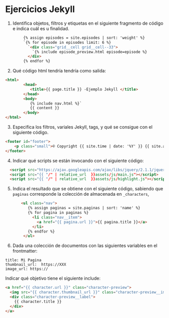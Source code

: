# Ejercicios Jekyll

1. Identifica objetos, filtros y etiquetas en el siguiente fragmento de código e indica cuál es u finalidad.  
```html
        {% assign episodes = site.episodes | sort: 'weight' %}  
        `{% for episode in episodes limit: 6 %}  
          `<div class="grid__cell grid__cell--33">
            `{% include episode_preview.html episode=episode %}
          </div>
        {% endfor %}
```
2. Qué código html tendría tendría como salida:
```html
<html>   
        <head>  
           <title>{{ page.title }} -Ejemplo Jekyll </title>
        </head>
        <body>  
           {% include nav.html %}` 
           {{ content }}
        </body>  
</html> 
```
3. Especifica los filtros, variales Jekyll, tags, y qué se consigue con el siguiente código.
```html
<footer id="footer">
    <p class="small">© Copyright {{ site.time | date: '%Y' }} {{ site.author }}</p>
</footer>
```
4. Indicar qué scripts se están invocando con el siguiente código:
```html
  <script src="https://ajax.googleapis.com/ajax/libs/jquery/2.1.1/jquery.min.js"></script>
  <script src="{{ "/" | relative_url  }}assets/js/main.js"></script>
  <script src="{{ "/" | relative_url  }}assets/js/highlight.js"></script>
```
5.  Indica el resultado que se obtiene con el siguiente código, sabiendo que `paginas` corresponde la colección de almacenada en `_characters`, 
```html 
       <ul class="nav">
          {% assign paginas = site.paginas | sort: 'name' %}
          {% for pagina in paginas %}
            <li class="nav__item">
              <a href="{{ pagina.url }}">{{ pagina.title }}</a>
            </li>
          {% endfor %}
        </ul>
```

6. Dada una colección de documentos con las siguientes variables en el frontmatter:
```
title: Mi Pagina
thumbnail_url:  https://XXX
image_url: https://
```  
Indicar qué objetivo tiene el siguiente include:  
```html 
<a href="{{ character.url }}" class="character-preview">
  <img src="{{ character.thumbnail_url }}" class="character-preview__image" />
  <div class="character-preview__label">
    {{ character.title }}
  </div>
</a>
```
